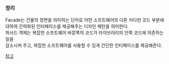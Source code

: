 ### 정리
Facade는 건물의 정면을 의미하는 단어로 어떤 소프트웨어의 다른 커다란 코드 부분에  
대하여 간략화된 인터페이스를 제공해주는 디자인 패턴을 의미한다.  
퍼사드 객체는 복잡한 소프트웨어 바깥쪽의 코드가 라이브러리의 안쪽 코드에 의존하는 일을  
감소시켜 주고, 복잡한 소프트웨어를 사용할 수 있게 간단한 인터페이스를 제공해준다.

[참고](https://lktprogrammer.tistory.com/42)
